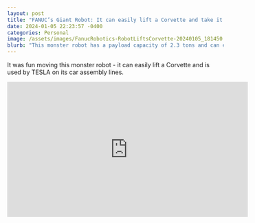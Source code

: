 ```yaml
---
layout: post
title: "FANUC’s Giant Robot: It can easily lift a Corvette and take it for a spin"
date: 2024-01-05 22:23:57 -0400
categories: Personal
image: /assets/images/FanucRobotics-RobotLiftsCorvette-20240105_181450.jpg
blurb: "This monster robot has a payload capacity of 2.3 tons and can easily lift a Corvette…"
---
```


It was fun moving this monster robot - it can easily lift a Corvette and is used by TESLA on its car assembly lines.

<iframe width="560" height="315" src="https://www.youtube.com/embed/k2cqDAz9wsY?si=9iBNPBYU1atYL9GR" title="YouTube video player" frameborder="0" allow="accelerometer; autoplay; clipboard-write; encrypted-media; gyroscope; picture-in-picture; web-share" referrerpolicy="strict-origin-when-cross-origin" allowfullscreen></iframe>
